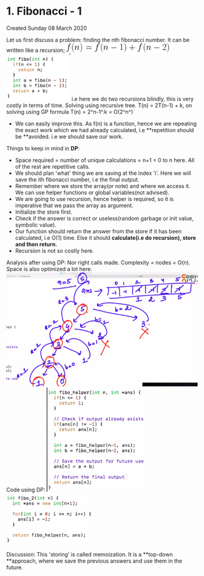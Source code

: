 # 1. Fibonacci - 1
Created Sunday 08 March 2020

Let us first discuss a problem: finding the nth fibonacci number.
It can be written like a recursion;
![](./1._Fibonacci_-_1/equation002.png)
![](./1._Fibonacci_-_1/Selection_081.png)
i.e here we do two recursions blindly, this is very costly in terms of time.
Solving using recursive tree.
T(n) = 2T(n-1) + k, on solving using GP formula
T(n) = 2^n-1^.k = O(2^n^)


* We can easily improve this. As f(n) is a function, hence we are repeating the exact work which we had already calculated, i.e **repetition should be **avoided. i.e we should save our work.


Things to keep in mind in **DP**:

* Space required = number of unique calculations = n+1 = 0 to n here. All of the rest are repetitive calls.
* We should plan 'what' thing we are saving at the index 'i'. Here we will save the ith fibonacci number, i.e the final output.
* Remember where we store the array(or note) and where we access it. We can use helper functions or global variables(not advised).
* We are going to use recursion, hence helper is required, so it is imperative that we pass the array as argument.
* Initialize the store first.
* Check if the answer is correct or useless(random garbage or init value, symbolic value).
* Our function should return the answer from the store if it has been calculated, i.e O(1) time. Else it should **calculate(i.e do recursion), store and then return.**
* Recursion is not so costly here.


Analysis after using DP: Nor right calls made. Complexity  = nodes = O(n). Space is also optimized a lot here.
![](./1._Fibonacci_-_1/Selection_082.png)
Code using DP:
![](./1._Fibonacci_-_1/Selection_083.png)
![](./1._Fibonacci_-_1/Selection_084.png)

Discussion: This 'storing' is called memoization. It is a **top-down **approach, where we save the previous answers and use them in the future.

